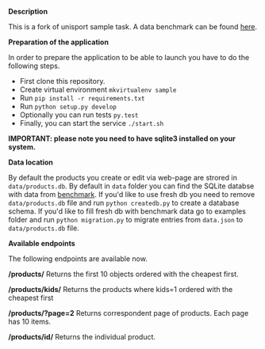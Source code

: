 
**Description**

This is a fork of unisport sample task. A data benchmark can be found [here](http://www.unisport.dk/api/sample/).

**Preparation of the application**

In order to prepare the application to be able to launch you have to do the following steps.

- First clone this repository.
- Create virtual environment `mkvirtualenv sample`
- Run `pip install -r requirements.txt`
- Run `python setup.py develop`
- Optionally you can run tests `py.test`
- Finally, you can start the service `./start.sh`

**IMPORTANT: please note you need to have sqlite3 installed on your system.**

**Data location**

By default the products you create or edit via web-page are strored in `data/products.db`. By default in `data` folder you can find the SQLite databse with data from [benchmark](http://www.unisport.dk/api/sample/).
If you'd like to use fresh db you need to remove `data/products.db` file and run `python createdb.py` to create a database schema.
If you'd like to fill fresh db with benchmark data go to examples folder and run `python migration.py` to migrate entries from `data.json` to `data/products.db` file.

**Available endpoints**

The following endpoints are available now.

**/products/**
Returns the first 10 objects ordered with the cheapest first.
 
**/products/kids/**
Returns the products where kids=1 ordered with the cheapest first

**/products/?page=2** 
Returns correspondent page of products. Each page has 10 items.   

**/products/id/**
Returns the individual product.
